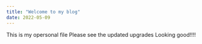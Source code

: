 ```yaml
---
title: "Welcome to my blog"
date: 2022-05-09
---
```

This is my opersonal file
Please see the updated upgrades
Looking good!!!!
